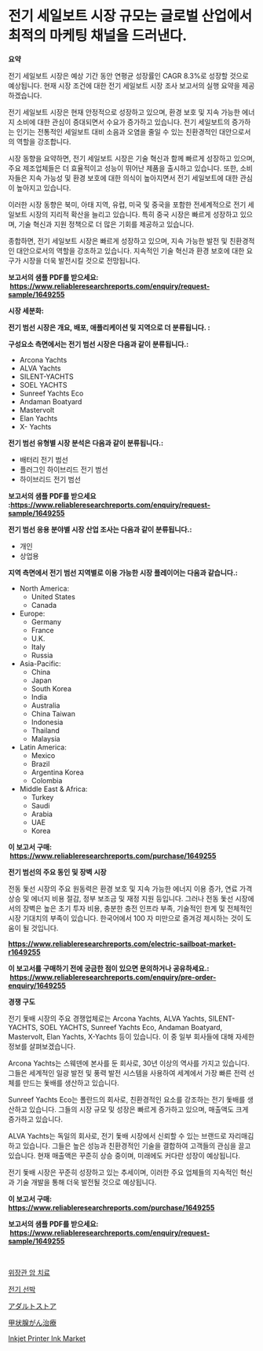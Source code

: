 <p><h1>전기 세일보트 시장 규모는 글로벌 산업에서 최적의 마케팅 채널을 드러낸다.</h1></p><p><strong>요약</strong></p>
<p><p>전기 세일보트 시장은 예상 기간 동안 연평균 성장률인 CAGR 8.3%로 성장할 것으로 예상됩니다. 현재 시장 조건에 대한 전기 세일보트 시장 조사 보고서의 실행 요약을 제공하겠습니다.</p><p>전기 세일보트 시장은 현재 안정적으로 성장하고 있으며, 환경 보호 및 지속 가능한 에너지 소비에 대한 관심이 증대되면서 수요가 증가하고 있습니다. 전기 세일보트의 증가하는 인기는 전통적인 세일보트 대비 소음과 오염을 줄일 수 있는 친환경적인 대안으로서의 역할을 강조합니다.</p><p>시장 동향을 요약하면, 전기 세일보트 시장은 기술 혁신과 함께 빠르게 성장하고 있으며, 주요 제조업체들은 더 효율적이고 성능이 뛰어난 제품을 출시하고 있습니다. 또한, 소비자들은 지속 가능성 및 환경 보호에 대한 의식이 높아지면서 전기 세일보트에 대한 관심이 높아지고 있습니다.</p><p>이러한 시장 동향은 북미, 아태 지역, 유럽, 미국 및 중국을 포함한 전세계적으로 전기 세일보트 시장의 지리적 확산을 늘리고 있습니다. 특히 중국 시장은 빠르게 성장하고 있으며, 기술 혁신과 지원 정책으로 더 많은 기회를 제공하고 있습니다.</p><p>종합하면, 전기 세일보트 시장은 빠르게 성장하고 있으며, 지속 가능한 발전 및 친환경적인 대안으로서의 역할을 강조하고 있습니다. 지속적인 기술 혁신과 환경 보호에 대한 요구가 시장을 더욱 발전시킬 것으로 전망됩니다.</p></p>
<p><strong>보고서의 샘플 PDF를 받으세요: &nbsp;<a href="https://www.reliableresearchreports.com/enquiry/request-sample/1649255">https://www.reliableresearchreports.com/enquiry/request-sample/1649255</a></strong></p>
<p><strong>시장 세분화:</strong></p>
<p><strong> 전기 범선 시장은 개요, 배포, 애플리케이션 및 지역으로 더 분류됩니다. :</strong></p>
<p><strong>구성요소 측면에서는 전기 범선 시장은 다음과 같이 분류됩니다.:</strong></p>
<p><ul><li>Arcona Yachts</li><li>ALVA Yachts</li><li>SILENT-YACHTS</li><li>SOEL YACHTS</li><li>Sunreef Yachts Eco</li><li>Andaman Boatyard</li><li>Mastervolt</li><li>Elan Yachts</li><li>X- Yachts</li></ul></p>
<p><strong> 전기 범선 유형별 시장 분석은 다음과 같이 분류됩니다.:</strong></p>
<p><ul><li>배터리 전기 범선</li><li>플러그인 하이브리드 전기 범선</li><li>하이브리드 전기 범선</li></ul></p>
<p><strong>보고서의 샘플 PDF를 받으세요 :<a href="https://www.reliableresearchreports.com/enquiry/request-sample/1649255">https://www.reliableresearchreports.com/enquiry/request-sample/1649255</a></strong></p>
<p><strong> 전기 범선 응용 분야별 시장 산업 조사는 다음과 같이 분류됩니다.:</strong></p>
<p><ul><li>개인</li><li>상업용</li></ul></p>
<p><strong>지역 측면에서 전기 범선 지역별로 이용 가능한 시장 플레이어는 다음과 같습니다.:</strong></p>
<p><ul>
    <li>
        North America:
        <ul>
            <li>United States</li>
            <li>Canada</li>
        </ul>
    </li>
    <li>
        Europe:
        <ul>
            <li>Germany</li>
            <li>France</li>
            <li>U.K.</li>
            <li>Italy</li>
            <li>Russia</li>
        </ul>
    </li>
    <li>
        Asia-Pacific:
        <ul>
            <li>China</li>
            <li>Japan</li>
            <li>South Korea</li>
            <li>India</li>
            <li>Australia</li>
            <li>China Taiwan</li>
            <li>Indonesia</li>
            <li>Thailand</li>
            <li>Malaysia</li>
        </ul>
    </li>
    <li>
        Latin America:
        <ul>
            <li>Mexico</li>
            <li>Brazil</li>
            <li>Argentina Korea</li>
            <li>Colombia</li>
        </ul>
    </li>
    <li>
        Middle East & Africa:
        <ul>
            <li>Turkey</li>
            <li>Saudi</li>
            <li>Arabia</li>
            <li>UAE</li>
            <li>Korea</li>
        </ul>
    </li>
    </ul></p>
<p><strong>이 보고서 구매: &nbsp;<a href="https://www.reliableresearchreports.com/purchase/1649255">https://www.reliableresearchreports.com/purchase/1649255</a></strong></p>
<p><strong>전기 범선의 주요 동인 및 장벽 시장</strong></p>
<p><p>전동 돛선 시장의 주요 원동력은 환경 보호 및 지속 가능한 에너지 이용 증가, 연료 가격 상승 및 에너지 비용 절감, 정부 보조금 및 재정 지원 등입니다. 그러나 전동 돛선 시장에서의 장벽은 높은 초기 투자 비용, 충분한 충전 인프라 부족, 기술적인 한계 및 전체적인 시장 기대치의 부족이 있습니다. 한국어에서 100 자 미만으로 즐겨겅 제시하는 것이 도움이 될 것입니다.</p></p>
<p><strong><a href="https://www.reliableresearchreports.com/electric-sailboat-market-r1649255">https://www.reliableresearchreports.com/electric-sailboat-market-r1649255</a></strong></p>
<p><strong>이 보고서를 구매하기 전에 궁금한 점이 있으면 문의하거나 공유하세요.: &nbsp;<a href="https://www.reliableresearchreports.com/enquiry/pre-order-enquiry/1649255">https://www.reliableresearchreports.com/enquiry/pre-order-enquiry/1649255</a></strong></p>
<p><strong>경쟁 구도</strong></p>
<p><p>전기 돛배 시장의 주요 경쟁업체로는 Arcona Yachts, ALVA Yachts, SILENT-YACHTS, SOEL YACHTS, Sunreef Yachts Eco, Andaman Boatyard, Mastervolt, Elan Yachts, X-Yachts 등이 있습니다. 이 중 일부 회사들에 대해 자세한 정보를 살펴보겠습니다.</p><p>Arcona Yachts는 스웨덴에 본사를 둔 회사로, 30년 이상의 역사를 가지고 있습니다. 그들은 세계적인 일광 발전 및 풍력 발전 시스템을 사용하여 세계에서 가장 빠른 전력 선체를 만드는 돛배를 생산하고 있습니다.</p><p>Sunreef Yachts Eco는 폴란드의 회사로, 친환경적인 요소를 강조하는 전기 돛배를 생산하고 있습니다. 그들의 시장 규모 및 성장은 빠르게 증가하고 있으며, 매출액도 크게 증가하고 있습니다.</p><p>ALVA Yachts는 독일의 회사로, 전기 돛배 시장에서 신뢰할 수 있는 브랜드로 자리매김하고 있습니다. 그들은 높은 성능과 친환경적인 기술을 결합하여 고객들의 관심을 끌고 있습니다. 현재 매출액은 꾸준히 상승 중이며, 미래에도 커다란 성장이 예상됩니다.</p><p>전기 돛배 시장은 꾸준히 성장하고 있는 추세이며, 이러한 주요 업체들의 지속적인 혁신과 기술 개발을 통해 더욱 발전될 것으로 예상됩니다.</p></p>
<p><strong>이 보고서 구매: &nbsp; <a href="https://www.reliableresearchreports.com/purchase/1649255">https://www.reliableresearchreports.com/purchase/1649255</a></strong></p>
<p><strong>보고서의 샘플 PDF를 받으세요: &nbsp;<a href="https://www.reliableresearchreports.com/enquiry/request-sample/1649255">https://www.reliableresearchreports.com/enquiry/request-sample/1649255</a></strong><strong></strong></p>
<p>&nbsp;</p>
<p><p><a href="https://medium.com/@moulafa/%EC%9C%84%EC%9E%A5%EC%95%94-%EC%B9%98%EB%A3%8C-%EC%8B%9C%EC%9E%A5-%EB%B6%84%EC%84%9D-%EA%B8%80%EB%A1%9C%EB%B2%8C-%EC%82%B0%EC%97%85-%EC%A0%84%EB%A7%9D-%EB%B0%8F-%EC%98%88%EC%B8%A1-2024%EB%85%84%EB%B6%80%ED%84%B0-2031%EB%85%84-4ae514920587">위장관 암 치료</a></p><p><a href="https://github.com/vseigx30c9a1j/Market-Research-Report-List-1/blob/main/602256628507.md">전기 선박</a></p><p><a href="https://medium.com/@colbu56546/%E5%A4%A7%E4%BA%BA%E5%90%91%E3%81%91%E5%BA%97%E8%88%97%E5%B8%82%E5%A0%B4%E5%88%86%E6%9E%90-%E3%81%9D%E3%81%AEcagr-%E5%B8%82%E5%A0%B4%E3%82%BB%E3%82%B0%E3%83%A1%E3%83%B3%E3%83%86%E3%83%BC%E3%82%B7%E3%83%A7%E3%83%B3-%E3%81%8A%E3%82%88%E3%81%B3%E3%82%B0%E3%83%AD%E3%83%BC%E3%83%90%E3%83%AB%E7%94%A3%E6%A5%AD%E6%A6%82%E8%A6%81-985895216201">アダルトストア</a></p><p><a href="https://medium.com/@mt14785/%E7%94%B2%E7%8A%B6%E8%85%BA%E3%81%8C%E3%82%93%E6%B2%BB%E7%99%82%E5%B8%82%E5%A0%B4%E3%81%AE%E3%82%B7%E3%82%A7%E3%82%A2%E3%81%AE%E9%80%B2%E5%8C%96%E3%81%A8%E5%B8%82%E5%A0%B4%E6%88%90%E9%95%B7%E3%83%88%E3%83%AC%E3%83%B3%E3%83%892024%E5%B9%B4-2031%E5%B9%B4-fb328e3918bc">甲状腺がん治療</a></p><p><a href="https://issuu.com/reportprime-2/docs/inkjet-printer-ink-market-size-2030.pptx">Inkjet Printer Ink Market</a></p></p>